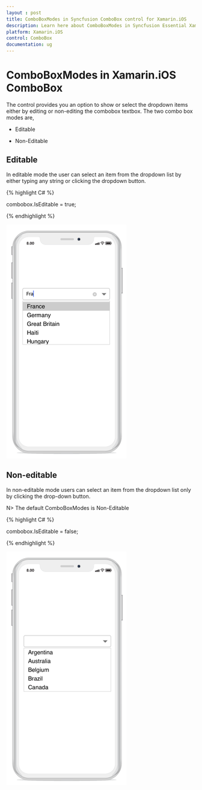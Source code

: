 ```yaml
---
layout : post
title: ComboBoxModes in Syncfusion ComboBox control for Xamarin.iOS
description: Learn here about ComboBoxModes in Syncfusion Essential Xamarin.iOS ComboBox control, its elements, and more.
platform: Xamarin.iOS
control: ComboBox
documentation: ug
---
```


# ComboBoxModes in Xamarin.iOS ComboBox

The control provides you an option to show or select the dropdown items either by editing or non-editing the combobox textbox. The two combo box modes are, 

* Editable  

* Non-Editable 

## Editable 

In editable mode the user can select an item from the dropdown list by either typing any string or clicking the dropdown button.

{% highlight C# %}

combobox.IsEditable = true;

{% endhighlight %}

![Xamarin.iOS ComboBox Editable](images/editable.png)

## Non-editable 

In non-editable mode users can select an item from the dropdown list only by clicking the drop-down button. 

N> The default ComboBoxModes is Non-Editable

{% highlight C# %}

combobox.IsEditable = false;

{% endhighlight %}

![Xamarin.iOS ComboBox Non editable](images/noneditable.png)